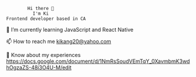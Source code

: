             Hi there 👋
              I'm Ki
    Frontend developer based in CA



🌱 I’m currently learning JavaScript and React Native 

📫 How to reach me kikang20@yahoo.com

📄 Know about my experiences https://docs.google.com/document/d/1NmRsSoudVEmTqY_0XavmbmK3wdhOgzaZS-48i3O4U-M/edit
